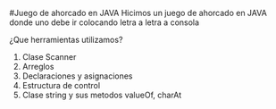 #Juego de ahorcado en JAVA
Hicimos un juego de ahorcado en JAVA donde uno debe ir colocando letra a letra a consola

¿Que herramientas utilizamos?

1. Clase Scanner
2. Arreglos
3. Declaraciones y asignaciones
4. Estructura de control
5. Clase string y sus metodos valueOf, charAt